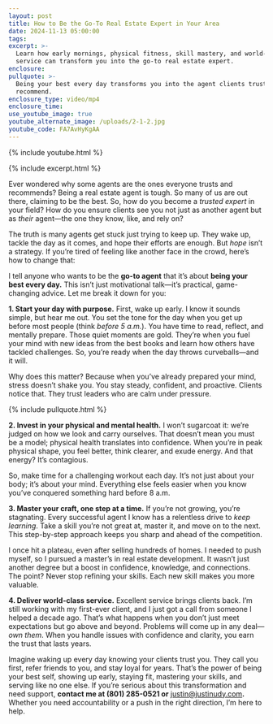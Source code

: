 ```yaml
---
layout: post
title: How to Be the Go-To Real Estate Expert in Your Area
date: 2024-11-13 05:00:00
tags:
excerpt: >-
  Learn how early mornings, physical fitness, skill mastery, and world-class
  service can transform you into the go-to real estate expert.
enclosure:
pullquote: >-
  Being your best every day transforms you into the agent clients trust and
  recommend.
enclosure_type: video/mp4
enclosure_time:
use_youtube_image: true
youtube_alternate_image: /uploads/2-1-2.jpg
youtube_code: FA7AvHyKgAA
---
```

{% include youtube.html %}

{% include excerpt.html %}

Ever wondered why some agents are the ones everyone trusts and recommends? Being a real estate agent is tough. So many of us are out there, claiming to be the best. So, how do you become a *trusted expert* in your field? How do you ensure clients see you not just as another agent but as *their* agent—the one they know, like, and rely on?

The truth is many agents get stuck just trying to keep up. They wake up, tackle the day as it comes, and hope their efforts are enough. But *hope* isn’t a strategy. If you’re tired of feeling like another face in the crowd, here’s how to change that:

I tell anyone who wants to be the **go-to agent** that it’s about **being your best every day.** This isn’t just motivational talk—it’s practical, game-changing advice. Let me break it down for you:

**1\. Start your day with purpose.** First, wake up early. I know it sounds simple, but hear me out. You set the tone for the day when you get up before most people (think *before 5 a.m.*). You have time to read, reflect, and mentally prepare. Those quiet moments are gold. They’re when you fuel your mind with new ideas from the best books and learn how others have tackled challenges. So, you’re ready when the day throws curveballs—and it will.

Why does this matter? Because when you’ve already prepared your mind, stress doesn’t shake you. You stay steady, confident, and proactive. Clients notice that. They trust leaders who are calm under pressure.

{% include pullquote.html %}

**2\. Invest in your physical and mental health.** I won’t sugarcoat it: we’re judged on how we look and carry ourselves. That doesn’t mean you must be a model; physical health translates into confidence. When you’re in peak physical shape, you feel better, think clearer, and exude energy. And that energy? It’s contagious.

So, make time for a challenging workout each day. It’s not just about your body; it’s about your mind. Everything else feels easier when you know you’ve conquered something hard before 8 a.m.

**3\. Master your craft, one step at a time.** If you’re not growing, you’re stagnating. Every successful agent I know has a relentless drive to *keep learning*. Take a skill you’re not great at, master it, and move on to the next. This step-by-step approach keeps you sharp and ahead of the competition.

I once hit a plateau, even after selling hundreds of homes. I needed to push myself, so I pursued a master’s in real estate development. It wasn’t just another degree but a boost in confidence, knowledge, and connections. The point? Never stop refining your skills. Each new skill makes you more valuable.

**4\. Deliver world-class service.** Excellent service brings clients back. I’m still working with my first-ever client, and I just got a call from someone I helped a decade ago. That’s what happens when you don’t just meet expectations but go above and beyond. Problems will come up in any deal—*own them*. When you handle issues with confidence and clarity, you earn the trust that lasts years.

Imagine waking up every day knowing your clients trust you. They call you first, refer friends to you, and stay loyal for years. That’s the power of being your best self, showing up early, staying fit, mastering your skills, and serving like no one else. If you’re serious about this transformation and need support, **contact me at (801) 285-0521 or** [justin@justinudy.com](mailto:justin@justinudy.com)**.** Whether you need accountability or a push in the right direction, I’m here to help.